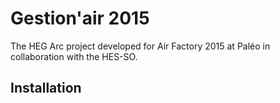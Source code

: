 # Gestion'air 2015

The HEG Arc project developed for Air Factory 2015 at Paléo in collaboration with the HES-SO.

## Installation

